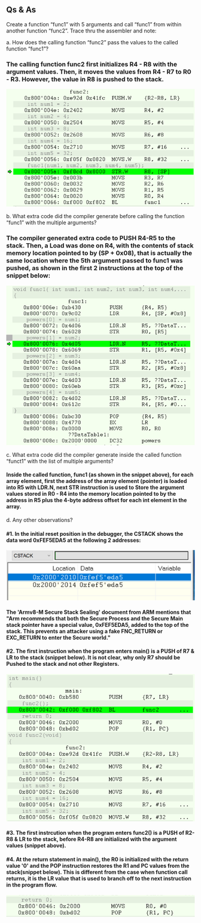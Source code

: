 ## Qs & As  

Create a function “func1” with 5 arguments and call “func1” from within another function
“func2”. Trace thru the assembler and note:  

a. How does the calling function “func2” pass the values to the called function “func1”?  
### The calling function func2 first initializes R4 - R8 with the argument values. Then, it moves the values from R4 - R7 to R0 - R3. However, the value in R8 is pushed to the stack.

![func2](https://github.com/isjosan/embsys310/blob/master/assignment04/multiple-args/images/func2.PNG)

b. What extra code did the compiler generate before calling the function “func1” with the
multiple arguments?  
### The compiler generated extra code to PUSH R4-R5 to the stack. Then, a Load was done on R4, with the contents of stack memory location pointed to by (SP + 0x08), that is actually the same location where the 5th argument passed to func1 was pushed, as shown in the first 2 instructions at the top of the snippet below:
![func1](https://github.com/isjosan/embsys310/blob/master/assignment04/multiple-args/images/func1.PNG)  


c. What extra code did the compiler generate inside the called function “funct1” with the
list of multiple arguments?  
#### Inside the called function, func1 (as shown in the snippet above), for each array element, first the address of the array element (pointer) is loaded into R5 with LDR.N, next STR instruction is used to Store the argument values stored in R0 - R4 into the memory location pointed to by the address in R5 plus the 4-byte address offset for each int element in the array.

d. Any other observations?  

#### #1. In the initial reset position in the debugger, the CSTACK shows the data word 0xFEF5EDA5 at the following 2 addresses:  

![cstack](https://github.com/isjosan/embsys310/blob/master/assignment04/multiple-args/images/cstack.PNG)  

#### The 'Armv8-M Secure Stack Sealing' document from ARM mentions that "Arm recommends that both the Secure Process and the Secure Main stack pointer have a special value, 0xFEF5EDA5, added to the top of the stack. This prevents an attacker using a fake FNC_RETURN or EXC_RETURN to enter the Secure world."  

#### #2. The first instruction when the program enters main() is a PUSH of R7 & LR to the stack (snippet below). It is not clear, why only R7 should be Pushed to the stack and not other Registers.
![obsrv1](https://github.com/isjosan/embsys310/blob/master/assignment04/multiple-args/images/obsrv1.PNG)  
#### #3. The first instrcution when the program enters func2() is a PUSH of R2-R8 & LR to the stack, before R4-R8 are initialized with the argument values (snippet above).  

#### #4. At the return statement in main(), the R0 is initialized with the return value '0' and the POP instruction restores the R1 and PC values from the stack(snippet below). This is different from the case when function call returns, it is the LR value that is used to branch off to the next instruction in the program flow.  

![return](https://github.com/isjosan/embsys310/blob/master/assignment04/multiple-args/images/return.PNG)  







